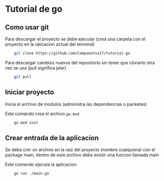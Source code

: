 # Tutorial de go

## Como usar git

Para descargar el proyecto se debe ejecutar (crea una carpeta con el proyecto en la ubicacion actual del terminal)

```bash
    git clone https://github.com/Camponotus27/tutorial-go
```

Para descargar cambios nuevos del repositorio sin tener que clonarlo otra vez se usa (pull significa jalar)

```bash
    git pull
```

## Iniciar proyecto

Inicia el archivo de modulos (administra las dependencias o packetes)

Este comando crea el archivo `go.mod`

```bash
    go mod init
```

## Crear entrada de la aplicacion

Se debe crer un archivo en la raiz del proyecto (nombre cualquiera) con el package main, dentro de este archivo debe existir una funcion llamada main

Este comando ejecuta la aplicacion

```bash
    go run ./main.go
```
